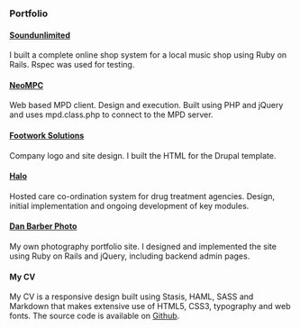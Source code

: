 ### Portfolio

#### [Soundunlimited](http://www.soundunlimited.co.uk)

I built a complete online shop system for a local music shop using Ruby on Rails. Rspec was used for testing.

#### [NeoMPC](http://pixelhum.com/neompc)

Web based MPD client. Design and execution. Built using PHP and jQuery and uses mpd.class.php to connect to the MPD server.

#### [Footwork Solutions](http://footworksolutions.co.uk)

Company logo and site design. I built the HTML for the Drupal template.

#### [Halo](http://footworksolutions.co.uk/?q=halo)

Hosted care co-ordination system for drug treatment agencies. Design, initial implementation and ongoing development of key modules.

#### [Dan Barber Photo](http://danbarberphoto.com)

My own photography portfolio site. I designed and implemented the site using Ruby on Rails and jQuery, including backend admin pages.

#### My CV

My CV is a responsive design built using Stasis, HAML, SASS and Markdown that makes extensive use of HTML5, CSS3, typography and web fonts. The source code is available on [Github](https://github.com/danbee/cv).
